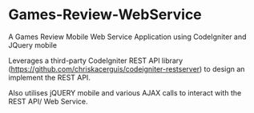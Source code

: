 # Games-Review-WebService
A Games Review Mobile Web Service Application using CodeIgniter and JQuery mobile

Leverages a third-party CodeIgniter REST API library (https://github.com/chriskacerguis/codeigniter-restserver) to design an implement the REST API.

Also utilises jQUERY mobile and various AJAX calls to interact with the REST API/ Web Service.
